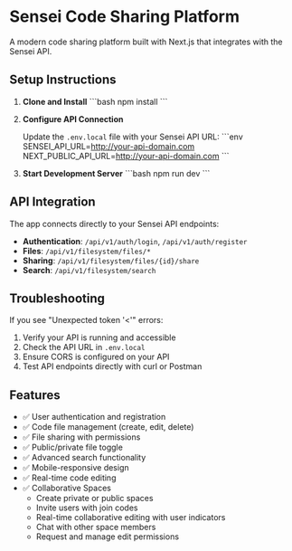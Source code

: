 # Sensei Code Sharing Platform

A modern code sharing platform built with Next.js that integrates with the Sensei API.

## Setup Instructions

1. **Clone and Install**
   \`\`\`bash
   npm install
   \`\`\`

2. **Configure API Connection**
   
   Update the `.env.local` file with your Sensei API URL:
   \`\`\`env
   SENSEI_API_URL=http://your-api-domain.com
   NEXT_PUBLIC_API_URL=http://your-api-domain.com
   \`\`\`

3. **Start Development Server**
   \`\`\`bash
   npm run dev
   \`\`\`

## API Integration

The app connects directly to your Sensei API endpoints:

- **Authentication**: `/api/v1/auth/login`, `/api/v1/auth/register`
- **Files**: `/api/v1/filesystem/files/*`
- **Sharing**: `/api/v1/filesystem/files/{id}/share`
- **Search**: `/api/v1/filesystem/search`

## Troubleshooting

If you see "Unexpected token '<'" errors:

1. Verify your API is running and accessible
2. Check the API URL in `.env.local`
3. Ensure CORS is configured on your API
4. Test API endpoints directly with curl or Postman

## Features

- ✅ User authentication and registration
- ✅ Code file management (create, edit, delete)
- ✅ File sharing with permissions
- ✅ Public/private file toggle
- ✅ Advanced search functionality
- ✅ Mobile-responsive design
- ✅ Real-time code editing
- ✅ Collaborative Spaces
  - Create private or public spaces
  - Invite users with join codes
  - Real-time collaborative editing with user indicators
  - Chat with other space members
  - Request and manage edit permissions
